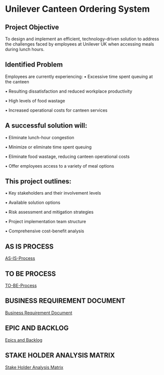 # Unilever Canteen Ordering System
## Project Objective
To design and implement an efficient, technology-driven solution to address the challenges faced by employees at Unilever UK when accessing meals during lunch hours.

## Identified Problem
Employees are currently experiencing:
•	Excessive time spent queuing at the canteen

•	Resulting dissatisfaction and reduced workplace productivity

•	High levels of food wastage

•	Increased operational costs for canteen services

## A successful solution will:
•	Eliminate lunch-hour congestion

•	Minimize or eliminate time spent queuing

•	Eliminate food wastage, reducing canteen operational costs

•	Offer employees access to a variety of meal options

## This project outlines:
•	Key stakeholders and their involvement levels

•	Available solution options

•	Risk assessment and mitigation strategies

•	Project implementation team structure

•	Comprehensive cost-benefit analysis

## AS IS PROCESS

 <a href="https://github.com/OrevaAurecia/Business-Analysis-Project/blob/main/AS-IS%20Process.docx"> AS-IS-Process</a>

## TO BE PROCESS
 
 <a href="https://github.com/OrevaAurecia/Business-Analysis-Project/blob/main/To-Be%20Process.docx"> TO-BE-Process</a>

 ## BUSINESS REQUIREMENT DOCUMENT
 
 <a href="https://github.com/OrevaAurecia/Business-Analysis-Project/blob/main/Business%20Requirement%20Document.docx">Business Requirement Document</a>

## EPIC AND BACKLOG
 <a href="https://github.com/OrevaAurecia/Business-Analysis-Project/blob/main/Epics%20and%20Backlog.docx">Epics and Backlog</a>

## STAKE HOLDER ANALYSIS MATRIX

 <a href="https://github.com/OrevaAurecia/Business-Analysis-Project/blob/main/Stakeholder%20Analysis%20Matrix.docx"> Stake Holder Analysis Matrix</a>
